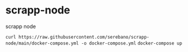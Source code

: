 # scrapp-node
scrapp node

`curl https://raw.githubusercontent.com/serebano/scrapp-node/main/docker-compose.yml -o docker-compose.yml`
`docker-compose up`